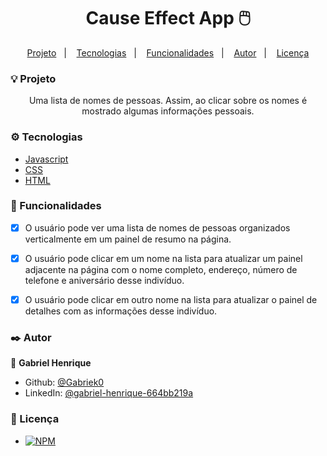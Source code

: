 <h1 align="center"> Cause Effect App 🖱️ </h1>

<p align="center">
  <a href="https://github.com/Gabriek0/cause-effect-app/blob/main/readme.md#-projeto">Projeto</a>&nbsp;&nbsp;&nbsp;|&nbsp;&nbsp;&nbsp;
  <a href="https://github.com/Gabriek0/cause-effect-app/blob/main/readme.md#Tecnologias">Tecnologias</a>&nbsp;&nbsp;&nbsp;|&nbsp;&nbsp;&nbsp;
  <a href="#Funcionalidades">Funcionalidades</a>&nbsp;&nbsp;&nbsp;|&nbsp;&nbsp;&nbsp;
  <a href="#Autor">Autor</a>&nbsp;&nbsp;&nbsp;|&nbsp;&nbsp;&nbsp;
  <a href="#Licença">Licença</a>
</p>

### 💡 Projeto

<p align='center'>Uma lista de nomes de pessoas. Assim, ao clicar sobre os nomes é mostrado algumas informações pessoais.</p>

### ⚙️ Tecnologias

- [Javascript](https://developer.mozilla.org/pt-BR/docs/Web/JavaScript)
- [CSS](https://developer.mozilla.org/pt-BR/docs/Web/CSS)
- [HTML](https://developer.mozilla.org/pt-BR/docs/Web/HTML)


### 🔨  Funcionalidades
 - [x] O usuário pode ver uma lista de nomes de pessoas organizados verticalmente em um painel de resumo na página.
 - [x] O usuário pode clicar em um nome na lista para atualizar um painel adjacente na página com o nome completo, endereço, número de telefone e aniversário desse indivíduo.
 - [x] O usuário pode clicar em outro nome na lista para atualizar o painel de detalhes com as informações desse indivíduo.


### ✒️  Autor

 👤 **Gabriel Henrique**

  - Github: [@Gabriek0](https://github.com/Gabriek0)
  - LinkedIn: [@gabriel-henrique-664bb219a](https://www.linkedin.com/in/gabriel-henrique-664bb219a/)

### 📜 Licença
- [![NPM](https://img.shields.io/github/license/Gabriek0/cause-effect-app)](https://github.com/Gabriek0/cause-effect-app/blob/main/LICENSE)
